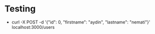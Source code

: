 # Testing
- curl -X POST -d '{"id": 0, "firstname": "aydin", "lastname": "nemati"}' localhost:3000/users
